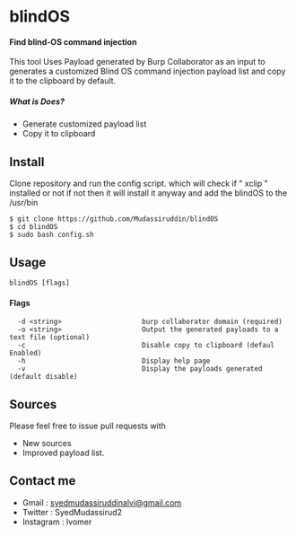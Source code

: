 # blindOS

#### Find blind-OS command injection
This tool Uses Payload generated by Burp Collaborator as an input to generates a customized Blind OS command injection payload list and copy it to the clipboard by default.

##### What is Does?
  - Generate customized payload list
  - Copy it to clipboard

## Install
Clone repository and run the config script. which will check if " xclip " installed or not if not then it will install it anyway and add the blindOS to the /usr/bin
```
$ git clone https://github.com/Mudassiruddin/blindOS
$ cd blindOS
$ sudo bash config.sh
```
## Usage
```
blindOS [flags]
```
#### Flags
```
  -d <string>                    burp collaborator domain (required)
  -o <string>                    Output the generated payloads to a text file (optional)
  -c                             Disable copy to clipboard (defaul Enabled)
  -h                             Display help page
  -v                             Display the payloads generated (default disable)
```
## Sources
Please feel free to issue pull requests with
* New sources
* Improved payload list.
## Contact me 
* Gmail : syedmudassiruddinalvi@gmail.com
* Twitter : SyedMudassirud2
* Instagram  : lvomer
